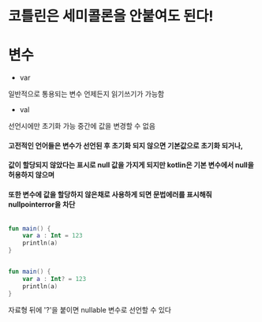 # 코틀린은 세미콜론을 안붙여도 된다! 

# 변수

- var

일반적으로 통용되는 변수 언제든지 읽기쓰기가 가능함

- val

선언시에만 초기화 가능 중간에 값을 변경할 수 없음

#### 고전적인 언어들은 변수가 선언된 후 초기화 되지 않으면 기본값으로 초기화 되거나, 
#### 값이 할당되지 않았다는 표시로 null 값을 가지게 되지만 kotlin은 기본 변수에서 null을 허용하지 않으며
#### 또한 변수에 값을 할당하지 않은채로 사용하게 되면 문법에러를 표시해줘 nullpointerror을 차단

```kotlin

fun main() {
    var a : Int = 123
    println(a)
}

```

```kotlin

fun main() {
    var a : Int? = 123
    println(a)
}

```

자료형 뒤에 '?'을 붙이면 nullable 변수로 선언할 수 있다
